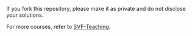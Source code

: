 If you fork this repository, please make it as private and do not disclose your solutions.


For more courses, refer to [SVF-Teaching](https://github.com/SVF-tools/SVF-Teaching).

